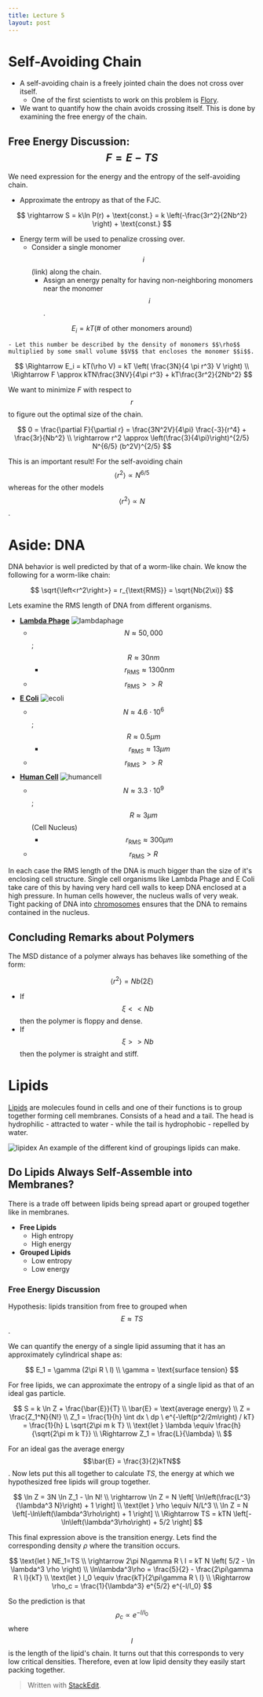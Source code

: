 ```yaml
---
title: Lecture 5
layout: post
---
```



# Self-Avoiding Chain
 - A self-avoiding chain is a freely jointed chain the does not cross over itself.
	 - One of the first scientists to work on this problem is [Flory](http://en.wikipedia.org/wiki/Paul_Flory).
 - We want to quantify how the chain avoids crossing itself. This is done by examining the free energy of the chain.

## Free Energy Discussion: $$F=E-TS$$
We need expression for the energy and the entropy of the self-avoiding chain.

 - Approximate the entropy as that of the FJC.
 
 $$ \rightarrow S = k\ln P(r) + \text{const.} = k \left(-\frac{3r^2}{2Nb^2} \right) + \text{const.} $$

 - Energy term will be used to penalize crossing over.
	 - Consider a single monomer $$i$$ (link) along the chain.
		 - Assign an energy penalty for having non-neighboring monomers near the monomer $$i$$.

$$ E_i = kT(\text{# of other monomers around}) $$

	- Let this number be described by the density of monomers $$\rho$$ multiplied by some small volume $$V$$ that encloses the monomer $$i$$.

$$ 
\Rightarrow E_i = kT(\rho V) = kT \left( \frac{3N}{4 \pi r^3} V \right) \\
\Rightarrow F \approx kTN\frac{3NV}{4\pi r^3} + kT\frac{3r^2}{2Nb^2}
$$

We want to minimize $F$ with respect to $$r$$ to figure out the optimal size of the chain.

$$
0 = \frac{\partial F}{\partial r} = \frac{3N^2V}{4\pi} \frac{-3}{r^4} + \frac{3r}{Nb^2} \\
\rightarrow r^2 \approx \left(\frac{3}{4\pi}\right)^{2/5} N^{6/5} (b^2V)^{2/5}
$$

This is an important result! For the self-avoiding chain $$\left<r^2\right> \propto N^{6/5}$$ whereas for the other models $$\left<r^2\right> \propto N$$.

# Aside: DNA
DNA behavior is well predicted by that of a worm-like chain. We know the following for a worm-like chain:

$$ \sqrt{\left<r^2\right>} = r_{\text{RMS}} = \sqrt{Nb(2\xi)} $$

Lets examine the RMS length of DNA from different organisms.

 - [**Lambda Phage**](http://en.wikipedia.org/wiki/Lambda_phage)
 ![lambdaphage](http://upload.wikimedia.org/wikipedia/commons/thumb/f/fd/Phage_lambda_virion.svg/375px-Phage_lambda_virion.svg.png)
	 - $$ N \approx 50,000 $$ ;  $$ R \approx 30nm $$
		 - $$ r_{\text{RMS}} \approx 1300nm $$
	 - $$ r_{\text{RMS}} >> R $$
 -  [**E Coli**](http://en.wikipedia.org/wiki/Escherichia_coli)
 ![ecoli](http://www.nature-education.org/cell-ecoli.jpg)
	 - $$ N \approx 4.6 \cdot 10^6 $$ ;  $$ R \approx 0.5\mu m $$
		 - $$ r_{\text{RMS}} \approx 13\mu m $$
	 - $$ r_{\text{RMS}} >> R $$
 - [**Human Cell**](http://en.wikipedia.org/wiki/Eukaryote#Animal_cell)
![humancell](http://upload.wikimedia.org/wikipedia/commons/thumb/4/48/Animal_cell_structure_en.svg/525px-Animal_cell_structure_en.svg.png)
	 - $$ N \approx 3.3 \cdot 10^9 $$ ;  $$ R \approx 3\mu m $$ (Cell Nucleus)
		 - $$ r_{\text{RMS}} \approx 300\mu m $$
	 - $$ r_{\text{RMS}} > R $$

In each case the RMS length of the DNA is much bigger than the size of it's enclosing cell structure. Single cell organisms like Lambda Phage and E Coli take care of this by having very hard cell walls to keep DNA enclosed at a high pressure. In human cells however, the nucleus walls of very weak. Tight packing of DNA into [chromosomes](http://en.wikipedia.org/wiki/Chromosome) ensures that the DNA to remains contained in the nucleus.

## Concluding Remarks about Polymers
The MSD distance of a polymer always has behaves like something of the form:

$$ \left<r^2\right> = Nb(2\xi) $$

 - If $$\xi<<Nb$$ then the polymer is floppy and dense.
 - If $$\xi>>Nb$$ then the polymer is straight and stiff.


# Lipids

[Lipids](http://en.wikipedia.org/wiki/Lipid) are molecules found in cells and one of their functions is to group together forming cell membranes. Consists of a head and a tail. The head is hydrophilic - attracted to water - while the tail is hydrophobic - repelled by water.

![lipidex](http://upload.wikimedia.org/wikipedia/commons/thumb/c/c6/Phospholipids_aqueous_solution_structures.svg/331px-Phospholipids_aqueous_solution_structures.svg.png)
An example of the different kind of groupings lipids can make.

## Do Lipids Always Self-Assemble into Membranes?

There is a trade off between lipids being spread apart or grouped together like in membranes.

 - **Free Lipids**
	 - High entropy
	 - High energy
 - **Grouped Lipids**
	 - Low entropy
	 - Low energy

### Free Energy Discussion

Hypothesis: lipids transition from free to grouped when $$E \approx TS$$.

We can quantify the energy of a single lipid assuming that it has an approximately cylindrical shape as:

$$
E_1 = \gamma (2\pi R \ l) \\
\gamma = \text{surface tension}
$$

For free lipids, we can approximate the entropy of a single lipid as that of an ideal gas particle.

$$
S = k \ln Z + \frac{\bar{E}}{T} \\
\bar{E} = \text{average energy} \\
Z = \frac{Z_1^N}{N!} \\
Z_1 = \frac{1}{h} \int dx \ dp \ e^{-\left(p^2/2m\right) / kT} = \frac{1}{h} L \sqrt{2\pi m k T} \\
\text{let } \lambda \equiv  \frac{h}{\sqrt{2\pi m k T}} \\
\Rightarrow Z_1 = \frac{L}{\lambda} \\
$$

For an ideal gas the average energy $$\bar{E} = \frac{3}{2}kTN$$. Now lets put this all together to calculate $TS$, the energy at which we hypothesized free lipids will group together.

$$
\ln Z = 3N \ln Z_1 - \ln N! \\
\rightarrow \ln Z = N \left[ \ln\left(\frac{L^3}{\lambda^3 N}\right) + 1 \right] \\
\text{let } \rho \equiv N/L^3 \\
\ln Z = N \left[-\ln\left(\lambda^3\rho\right) + 1 \right] \\
\Rightarrow TS = kTN \left[-\ln\left(\lambda^3\rho\right) + 5/2 \right]
$$

This final expression above is the transition energy. Lets find the corresponding density $\rho$ where the transition occurs. 

$$
\text{let  } NE_1=TS \\
\rightarrow 2\pi N\gamma R \ l = kT N \left( 5/2 - \ln \lambda^3 \rho \right) \\
\ln\lambda^3\rho = \frac{5}{2} - \frac{2\pi\gamma R \ l}{kT} \\
\text{let } l_0 \equiv \frac{kT}{2\pi\gamma R \ l} \\ 
\Rightarrow \rho_c = \frac{1}{\lambda^3} e^{5/2} e^{-l/l_0}
$$

So the prediction is that $$\rho_c \propto e^{-l/l_0}$$ where $$l$$ is the length of the lipid's chain. It turns out that this corresponds to very low critical densities. Therefore, even at low lipid density they easily start packing together.
  

> Written with [StackEdit](https://stackedit.io/).
